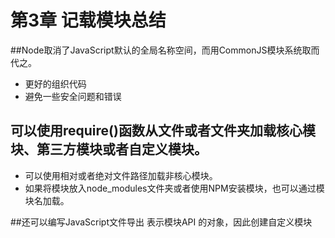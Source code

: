 # 第3章 记载模块总结
##Node取消了JavaScript默认的全局名称空间，而用CommonJS模块系统取而代之。
 - 更好的组织代码
 - 避免一些安全问题和错误
 
## 可以使用require()函数从文件或者文件夹加载核心模块、第三方模块或者自定义模块。
 - 可以使用相对或者绝对文件路径加载非核心模块。
 - 如果将模块放入node_modules文件夹或者使用NPM安装模块，也可以通过模块名加载。
 
##还可以编写JavaScript文件导出 表示模块API 的对象，因此创建自定义模块
